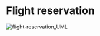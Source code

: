 # Flight reservation

![flight-reservation_UML](https://user-images.githubusercontent.com/46789972/236235267-a3efad56-0f60-413d-9361-86d4f99c2442.png)
